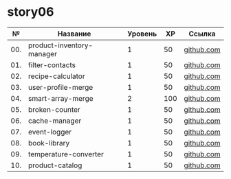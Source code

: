 # story06

| №   | Название                  | Уровень | XP  | Ссылка                                     |
| --- | ------------------------- | ------- | --- | ------------------------------------------ |
| 00. | product-inventory-manager | 1       | 50  | [github.com](./product-inventory-manager/) |
| 01. | filter-contacts           | 1       | 50  | [github.com](./filter-contacts/)           |
| 02. | recipe-calculator         | 1       | 50  | [github.com](./recipe-calculator/)         |
| 03. | user-profile-merge        | 1       | 50  | [github.com](./user-profile-merge/)        |
| 04. | smart-array-merge         | 2       | 100 | [github.com](./smart-array-merge/)         |
| 05. | broken-counter            | 1       | 50  | [github.com](./broken-counter/)            |
| 06. | cache-manager             | 1       | 50  | [github.com](./cache-manager/)             |
| 07. | event-logger              | 1       | 50  | [github.com](./event-logger/)              |
| 08. | book-library              | 1       | 50  | [github.com](./book-library/)              |
| 09. | temperature-converter     | 1       | 50  | [github.com](./temperature-converter/)     |
| 10. | product-catalog           | 1       | 50  | [github.com](./product-catalog/)           |

